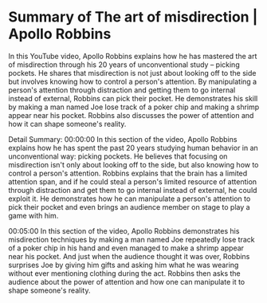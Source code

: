 # Summary of The art of misdirection | Apollo Robbins

In this YouTube video, Apollo Robbins explains how he has mastered the art of misdirection through his 20 years of unconventional study – picking pockets. He shares that misdirection is not just about looking off to the side but involves knowing how to control a person's attention. By manipulating a person's attention through distraction and getting them to go internal instead of external, Robbins can pick their pocket. He demonstrates his skill by making a man named Joe lose track of a poker chip and making a shrimp appear near his pocket. Robbins also discusses the power of attention and how it can shape someone's reality.

Detail Summary: 
00:00:00
In this section of the video, Apollo Robbins explains how he has spent the past 20 years studying human behavior in an unconventional way: picking pockets. He believes that focusing on misdirection isn't only about looking off to the side, but also knowing how to control a person's attention. Robbins explains that the brain has a limited attention span, and if he could steal a person's limited resource of attention through distraction and get them to go internal instead of external, he could exploit it. He demonstrates how he can manipulate a person's attention to pick their pocket and even brings an audience member on stage to play a game with him.

00:05:00
In this section of the video, Apollo Robbins demonstrates his misdirection techniques by making a man named Joe repeatedly lose track of a poker chip in his hand and even managed to make a shrimp appear near his pocket. And just when the audience thought it was over, Robbins surprises Joe by giving him gifts and asking him what he was wearing without ever mentioning clothing during the act. Robbins then asks the audience about the power of attention and how one can manipulate it to shape someone's reality.

